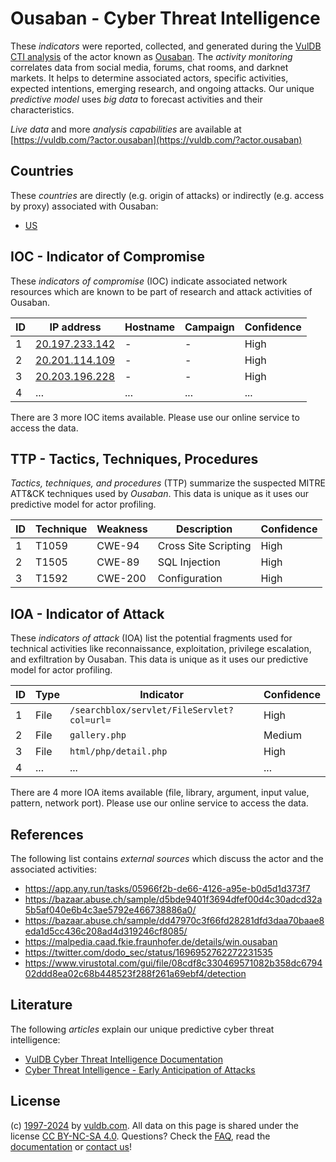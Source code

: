 # Ousaban - Cyber Threat Intelligence

These _indicators_ were reported, collected, and generated during the [VulDB CTI analysis](https://vuldb.com/?kb.cti) of the actor known as [Ousaban](https://vuldb.com/?actor.ousaban). The _activity monitoring_ correlates data from social media, forums, chat rooms, and darknet markets. It helps to determine associated actors, specific activities, expected intentions, emerging research, and ongoing attacks. Our unique _predictive model_ uses _big data_ to forecast activities and their characteristics.

_Live data_ and more _analysis capabilities_ are available at [https://vuldb.com/?actor.ousaban](https://vuldb.com/?actor.ousaban)

## Countries

These _countries_ are directly (e.g. origin of attacks) or indirectly (e.g. access by proxy) associated with Ousaban:

* [US](https://vuldb.com/?country.us)

## IOC - Indicator of Compromise

These _indicators of compromise_ (IOC) indicate associated network resources which are known to be part of research and attack activities of Ousaban.

ID | IP address | Hostname | Campaign | Confidence
-- | ---------- | -------- | -------- | ----------
1 | [20.197.233.142](https://vuldb.com/?ip.20.197.233.142) | - | - | High
2 | [20.201.114.109](https://vuldb.com/?ip.20.201.114.109) | - | - | High
3 | [20.203.196.228](https://vuldb.com/?ip.20.203.196.228) | - | - | High
4 | ... | ... | ... | ...

There are 3 more IOC items available. Please use our online service to access the data.

## TTP - Tactics, Techniques, Procedures

_Tactics, techniques, and procedures_ (TTP) summarize the suspected MITRE ATT&CK techniques used by _Ousaban_. This data is unique as it uses our predictive model for actor profiling.

ID | Technique | Weakness | Description | Confidence
-- | --------- | -------- | ----------- | ----------
1 | T1059 | CWE-94 | Cross Site Scripting | High
2 | T1505 | CWE-89 | SQL Injection | High
3 | T1592 | CWE-200 | Configuration | High

## IOA - Indicator of Attack

These _indicators of attack_ (IOA) list the potential fragments used for technical activities like reconnaissance, exploitation, privilege escalation, and exfiltration by Ousaban. This data is unique as it uses our predictive model for actor profiling.

ID | Type | Indicator | Confidence
-- | ---- | --------- | ----------
1 | File | `/searchblox/servlet/FileServlet?col=url=` | High
2 | File | `gallery.php` | Medium
3 | File | `html/php/detail.php` | High
4 | ... | ... | ...

There are 4 more IOA items available (file, library, argument, input value, pattern, network port). Please use our online service to access the data.

## References

The following list contains _external sources_ which discuss the actor and the associated activities:

* https://app.any.run/tasks/05966f2b-de66-4126-a95e-b0d5d1d373f7
* https://bazaar.abuse.ch/sample/d5bde9401f3694dfef00d4c30adcd32a5b5af040e6b4c3ae5792e466738886a0/
* https://bazaar.abuse.ch/sample/dd47970c3f66fd28281dfd3daa70baae8eda1d5cc436c208ad4d319246cf8085/
* https://malpedia.caad.fkie.fraunhofer.de/details/win.ousaban
* https://twitter.com/dodo_sec/status/1696952762272231535
* https://www.virustotal.com/gui/file/08cdf8c330469571082b358dc679402ddd8ea02c68b448523f288f261a69ebf4/detection

## Literature

The following _articles_ explain our unique predictive cyber threat intelligence:

* [VulDB Cyber Threat Intelligence Documentation](https://vuldb.com/?kb.cti)
* [Cyber Threat Intelligence - Early Anticipation of Attacks](https://www.scip.ch/en/?labs.20201022)

## License

(c) [1997-2024](https://vuldb.com/?kb.changelog) by [vuldb.com](https://vuldb.com/?kb.about). All data on this page is shared under the license [CC BY-NC-SA 4.0](https://creativecommons.org/licenses/by-nc-sa/4.0/). Questions? Check the [FAQ](https://vuldb.com/?kb.faq), read the [documentation](https://vuldb.com/?kb) or [contact us](https://vuldb.com/?contact)!
